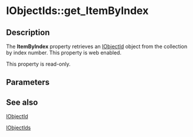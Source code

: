 # IObjectIds::get_ItemByIndex

## Description

The **ItemByIndex** property retrieves an [IObjectId](https://learn.microsoft.com/windows/desktop/api/certenroll/nn-certenroll-iobjectid) object from the collection by index number. This property is web enabled.

This property is read-only.

## Parameters

## See also

[IObjectId](https://learn.microsoft.com/windows/desktop/api/certenroll/nn-certenroll-iobjectid)

[IObjectIds](https://learn.microsoft.com/windows/desktop/api/certenroll/nn-certenroll-iobjectids)